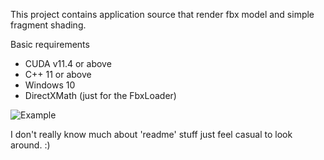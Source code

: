 This project contains application source that render fbx model and simple fragment shading.

Basic requirements
 - CUDA v11.4 or above
 - C++ 11 or above
 - Windows 10
 - DirectXMath (just for the FbxLoader)

![Example](https://i.imgur.com/at39HYh.png)

I don't really know much about 'readme' stuff just feel casual to look around. :)
